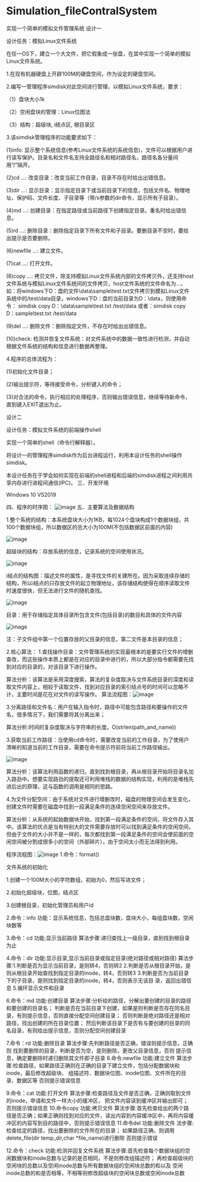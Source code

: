 # Simulation_fileContralSystem
实现一个简单的模拟文件管理系统
设计一

设计任务：模拟Linux文件系统

在任一OS下，建立一个大文件，把它假象成一张盘，在其中实现一个简单的模拟Linux文件系统。

1.在现有机器硬盘上开辟100M的硬盘空间，作为设定的硬盘空间。

2.编写一管理程序simdisk对此空间进行管理，以模拟Linux文件系统，要求：

（1）盘块大小1k 

（2）空闲盘块的管理：Linux位图法

（3）结构：超级块, i结点区, 根目录区

3.该simdisk管理程序的功能要求如下：

(1)info:  显示整个系统信息(参考Linux文件系统的系统信息)，文件可以根据用户进行读写保护。目录名和文件名支持全路径名和相对路径名，路径名各分量间用“/”隔开。

(2)cd …:  改变目录：改变当前工作目录，目录不存在时给出出错信息。

(3)dir …:  显示目录：显示指定目录下或当前目录下的信息，包括文件名、物理地址、保护码、文件长度、子目录等（带/s参数的dir命令，显示所有子目录）。

(4)md …:  创建目录：在指定路径或当前路径下创建指定目录。重名时给出错信息。

(5)rd …:  删除目录：删除指定目录下所有文件和子目录。要删目录不空时，要给出提示是否要删除。

(6)newfile …:  建立文件。

(7)cat …:  打开文件。

(8)copy …:  拷贝文件，除支持模拟Linux文件系统内部的文件拷贝外，还支持host文件系统与模拟Linux文件系统间的文件拷贝，host文件系统的文件命名为<host>…，如：将windows下D：盘的文件\data\sample\test.txt文件拷贝到模拟Linux文件系统中的/test/data目录，windows下D：盘的当前目录为D：\data，则使用命令：
simdisk copy <host>D：\data\sample\test.txt /test/data
或者：simdisk copy <host>D：sample\test.txt /test/data
  
(9)del …:  删除文件：删除指定文件，不存在时给出出错信息。
  
(10)check: 检测并恢复文件系统：对文件系统中的数据一致性进行检测，并自动根据文件系统的结构和信息进行数据再整理。
  
4.程序的总体流程为：
  
(1)初始化文件目录；
  
(2)输出提示符，等待接受命令，分析键入的命令；
  
(3)对合法的命令，执行相应的处理程序，否则输出错误信息，继续等待新命令，直到键入EXIT退出为止。

设计二
  
设计任务：模拟文件系统的前端操作shell
  
实现一个简单的shell（命令行解释器）。
  
将设计一的管理程序simdisk作为后台进程运行，利用本设计任务的shell操作simdisk。
  
本设计任务在于学会如何实现在前端的shell进程和后端的simdisk进程之间利用共享内存进行进程间通信(IPC)。
 三、开发环境
  
Windows 10     VS2019
  
四、程序的时序图：
  ![image](https://user-images.githubusercontent.com/94117475/144962201-5fceb5db-e557-4df9-b311-c5660708c174.png)
  五、主要算法及数据结构
  
1.整个系统的结构：本系统盘块大小为1KB，每1024个盘块构成1个数据块组，共100个数据块组，所以数据区的总大小为100M(不包括数据区前面的内容)
	
![image](https://user-images.githubusercontent.com/94117475/144962220-dfdaf3f2-c328-48c9-8411-2b2283e93f94.png)

  超级块的结构：存放系统的信息，记录系统的空间使用状况。
	
  ![image](https://user-images.githubusercontent.com/94117475/144962271-39341ce4-5acf-444b-8c4c-a36535d15711.png)
  
i结点的结构图：描述文件的属性，是寻找文件的关建所在。因为采取连续存储的结构，所以i结点的只存放文件的起立物理地址，该存储结构使得在顺序读取文件时速度很快，但无法进行文件的随机查找。
	
  ![image](https://user-images.githubusercontent.com/94117475/144962298-e6daad68-c516-4953-84a6-c1cb24629a44.png)

  目录：用于存储指定具体目录所包含文件(包括目录)的数目和具体的文件内容
	
  ![image](https://user-images.githubusercontent.com/94117475/144962305-6fdec438-5276-4e91-b757-82b8709d0da4.png)
	
  注：子文件组中第一个位置存放的父目录的信息，第二文件是本目录的信息；
  
  2.核心算法：
1.查找操作目录：文件管理系统的实现最根本的是要实行文件的增删查改，而这些操作本质上都是在对应的目录中进行的，所以大部分指令都需要先找到对应的目录的，对该目录下进行操作。

算法分析：该算法是采用深度搜索，算法的复杂度取决与文件系统目录的深度和读取文件内容上，相较于读取文件，找到对应目录的索引结点号的时间可以忽略不计，主要时间是花在对文件的读写操作。
  算法流程图：![image](https://user-images.githubusercontent.com/94117475/144962367-c95da50f-a6e7-40fd-97a9-b6cc4b4ca7b1.png)
	
3.分离路径和文件名：用户在输入指令时，路径中可能包含路径和要操作的文件名，很多情况下，我们需要将其分离出来；

算法分析:时间的复杂度取决与字符串的长度。O(strlen(path_and_name))
	
  3.获取当前工作路径：当使用cd命令时，需要改变当前的工作目录，为了使用户清晰的知道当前的工作目录，需要在命令提示符前将当前工作路径输出。
	
  ![image](https://user-images.githubusercontent.com/94117475/144962420-6e1e1f62-abb7-4e60-945b-43af669b3ce8.png)
	
  算法分析：该算法利用函数的递归，直到找到根目录，再从根目录开始将目录名加入路劲中。想要实现路劲的提取还可利用堆栈的数据的结构实现，利用的是堆栈先进后出的原理，这与函数的调用是相同的思路。
	
  4.为文件分配空间：由于系统对文件进行增删改时，磁盘的物理空间会发生变化，创建文件时需要在磁盘中找到一段满足条件的连续空闲空间来存放文件。

算法分析：从系统的起始数据块开始，找到第一段满足条件的空间，将文件存入其中。该算法的优点是当有特别大的文件需要存放时可以找到满足条件的空闲空间，但由于文件的大小并不是一样的，每次都找到第一段满足条件的空间会使前面的空闲空间被分割成很多小的空间（外部碎片），由于空间太小而无法得到利用。
	
  程序流程图：![image](https://user-images.githubusercontent.com/94117475/144962482-cf3691cc-b52b-4497-a3ba-908d75b1dfac.png)
  1.命令：format()
	
 文件系统的初始化
	
1.创建一个100M大小的字符数组，初始为0，然后写进文件；
	
2.初始化超级块，位图，结点区
	
3.创建根目录，初始化管理员和用户id

2.命令：info
功能：显示系统信息，包括总盘块数，盘块大小，每组盘块数，空闲块数等


3.命令：cd
 功能:显示当前路径
 算法步骤:递归查找上一级目录，直到找到根目录为止

4.命令：dir
 功能:显示目录,显示当前目录或指定目录(绝对路径或相对路径)
算法步骤:1.判断是否为显示当前目录，是则转4，否则转2
	     2.判断是否从根目录开始，是则从根目录开始查找到指定目录的inode，转4，否则转3
         3.判断是否为当前目录下的子目录，是则找到指定目录的inode，转4，否则表示无该目
          录，返回出错信息
5.循环显示文件和目录

6.命令：md
 功能:创建目录
 算法步骤:分析给的路径，分解出要创建的目录的路径和要创建的目录名；
         判断是否在当前目录下创建，如果是则判断是否存在同名目录，有则提示信息，否则直接分配空间创建目录；
         否则判断是绝对路径还是相对路径，找出创建的所在目录位置；
         然后判断该目录下是否有与要创建的目录的同名目录，有则给出提示信息，否则分配空间创建目录
 
7.命令：rd
 功能:删除目录
 算法步骤:先判断路径是否正确，错误则提示信息，正确则
          找到要删除的目录，判断是否为空，是则删除，更改父目录信息，否则
          提示信息，确定要删除时递归删除其文件即子目录
8.命令:newfile
功能:建立文件
 算法步骤:检查路径，如果路径正确则在正确的目录下建立文件，包括分配数据块和inode，最后修改超级块、
          组描述符、数据块位图、inode位图、文件所在的目录、数据区等
          否则提示错误信息
 
9.命令：cat
 功能:打开文件
  算法步骤:检查路径及文件是否正确，正确则取到文件的inode，申请和文件一样大小的缓冲区，
          把文件内容读到缓冲区并输出即可；
          否则提示错误信息
10.命令copy
功能:拷贝文件
 算法步骤:首先检查给出的两个路径是否正确；如果正确则找到对应的文件，读出内容到内容缓冲区中，再将内容缓冲区的内容写到目的路径中，否则提示错误信息
11.命令del
 功能:删除文件
 法步骤:检查给定的路径，找出要删除的文件所在的目录；
          如果路径正确，则调用delete_file(dir temp_dir,char *file_name)进行删除
          否则提示错误

12.命令：check
 功能:检测并回复文件系统
算法步骤:首先检查每个数据块组的空闲数据块和inode总数与记录的是否相同，不是则修改组描述符；       再检查超级块的空闲块的总数以及空闲inode总数与所有数据块组的空闲块总数的和以及         空闲inode总数的和是否相等，不相等则修改超级块的空闲块总数或空闲inode总数

